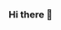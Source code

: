 ### Hi there 👋

<!--
**aryanchaudhary22/aryanchaudhary22** is a ✨ _special_ ✨ repository because its `README.md` (this file) appears on your GitHub profile.

Here are some ideas to get you started:

- 🌱 I’m currently learning Web Development
- 👯 I’m looking to collaborate with multiple individuals or teams.
- 💬 Ask me about technology, programming and sound engineering.
- 📫 How to reach me: LinkedIn @aryanchaudhary22005
- ⚡ Mastering web development, sound engineering, and creative media design.
-->
